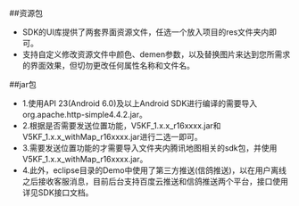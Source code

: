 
##资源包
* SDK的UI库提供了两套界面资源文件，任选一个放入项目的res文件夹内即可。
* 支持自定义修改资源文件中颜色、demen参数，以及替换图片来达到您所需求的界面效果，但切勿更改任何属性名称和文件名。

##jar包
* 1.使用API 23(Android 6.0)及以上Android SDK进行编译的需要导入org.apache.http-simple4.4.2.jar。
* 2.根据是否需要发送位置功能，V5KF_1.x.x_r16xxxx.jar和V5KF_1.x.x_withMap_r16xxxx.jar进行二选一即可。
* 3.需要发送位置功能的才需要导入文件夹内腾讯地图相关的sdk包，并使用V5KF_1.x.x_withMap_r16xxxx.jar。
* 4.此外，eclipse目录的Demo中使用了第三方推送(信鸽推送)，以在用户离线之后接收客服消息，目前后台支持百度云推送和信鸽推送两个平台，接口使用详见SDK接口文档。

